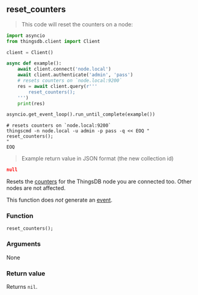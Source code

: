 ## reset_counters

> This code will reset the counters on a node:

```python
import asyncio
from thingsdb.client import Client

client = Client()

async def example():
    await client.connect('node.local')
    await client.authenticate('admin', 'pass')
    # resets counters on `node.local:9200`
    res = await client.query(r'''
        reset_counters();
    ''')
    print(res)

asyncio.get_event_loop().run_until_complete(example())
```

```shell
# resets counters on `node.local:9200`
thingscmd -n node.local -u admin -p pass -q << EOQ "
reset_counters();
"
EOQ
```

> Example return value in JSON format (the new collection id)

```json
null
```

Resets the [counters](#counters) for the ThingsDB node you are connected too.
Other nodes are not affected.

This function does *not* generate an [event](#events).

### Function
`reset_counters();`

### Arguments
None

### Return value
Returns `nil`.
